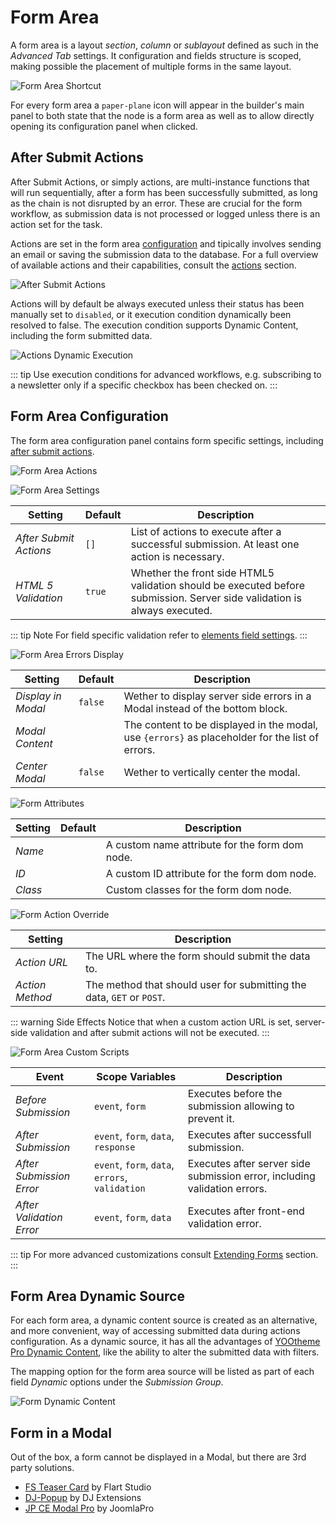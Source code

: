 # Form Area

A form area is a layout _section_, _column_ or _sublayout_ defined as such in the _Advanced Tab_ settings. It configuration and fields structure is scoped, making possible the placement of multiple forms in the same layout.

![Form Area Shortcut](./assets/formarea-config-shortcut.webp)

For every form area a `paper-plane`  icon will appear in the builder's main panel to both state that the node is a form area as well as to allow directly opening its configuration panel when clicked.

## After Submit Actions

After Submit Actions, or simply actions, are multi-instance functions that will run sequentially, after a form has been successfully submitted, as long as the chain is not disrupted by an error. These are crucial for the form workflow, as submission data is not processed or logged unless there is an action set for the task.

Actions are set in the form area [configuration](#form-area-configuration) and tipically involves sending an email or saving the submission data to the database. For a full overview of available actions and their capabilities, consult the [actions](./actions) section.

![After Submit Actions](./assets/actions/actions.webp)

Actions will by default be always executed unless their status has been manually set to `disabled`, or it execution condition dynamically been resolved to false. The execution condition supports Dynamic Content, including the form submitted data.

![Actions Dynamic Execution](./assets/actions/exec-dynamic.webp)

::: tip
Use execution conditions for advanced workflows, e.g. subscribing to a newsletter only if a specific checkbox has been checked on.
:::

## Form Area Configuration

The form area configuration panel contains form specific settings, including [after submit actions](#after-submit-actions).

![Form Area Actions](./assets/formarea-config-actions.webp)

![Form Area Settings](./assets/formarea-config-settings.webp)

| Setting | Default | Description |
| --- | --- | --- |
| *After Submit Actions* | `[]` | List of actions to execute after a successful submission. At least one action is necessary. |
| *HTML 5 Validation* | `true` | Whether the front side HTML5 validation should be executed before submission. Server side validation is always executed. |

::: tip Note
For field specific validation refer to [elements field settings](./elements).
:::

![Form Area Errors Display](./assets/formarea-config-errors-display.webp)

| Setting | Default | Description |
| --- | --- | --- |
| *Display in Modal* | `false` | Wether to display server side errors in a Modal instead of the bottom block. |
| *Modal Content* | | The content to be displayed in the modal, use `{errors}` as placeholder for the list of errors. |
| *Center Modal* | `false` | Wether to vertically center the modal. |

![Form Attributes](./assets/formarea-config-attr.webp)

| Setting | Default | Description |
| --- | --- | --- |
| *Name* |  | A custom name attribute for the form dom node. |
| *ID* |  | A custom ID attribute for the form dom node. |
| *Class* |  | Custom classes for the form dom node. |

![Form Action Override](./assets/formarea-config-action-override.webp)

| Setting | Description |
| --- | --- |
| *Action URL* | The URL where the form should submit the data to. |
| *Action Method* | The method that should user for submitting the data, `GET` or `POST`. |

::: warning Side Effects
Notice that when a custom action URL is set, server-side validation and after submit actions will not be executed.
:::

![Form Area Custom Scripts](./assets/formarea-config-custom-scripts.webp)

| Event | Scope Variables | Description |
| --- | --- | --- |
| *Before Submission* | `event`, `form` | Executes before the submission allowing to prevent it. |
| *After Submission* | `event`, `form`, `data`, `response` | Executes after successfull submission. |
| *After Submission Error* | `event`, `form`, `data`, `errors`, `validation` | Executes after server side submission error, including validation errors. |
| *After Validation Error* | `event`, `form`, `data` | Executes after front-end validation error. |

::: tip
For more advanced customizations consult [Extending Forms](./form-events) section.
:::

## Form Area Dynamic Source

For each form area, a dynamic content source is created as an alternative, and more convenient, way of accessing submitted data during actions configuration. As a dynamic source, it has all the advantages of [YOOtheme Pro Dynamic Content](https://yootheme.com/support/yootheme-pro/joomla/dynamic-content), like the ability to alter the submitted data with filters.

The mapping option for the form area source will be listed as part of each field _Dynamic_ options under the _Submission Group_.

![Form Dynamic Content](./assets/form-dynamic-content.webp)

## Form in a Modal

Out of the box, a form cannot be displayed in a Modal, but there are 3rd party solutions.

- [FS Teaser Card](https://flart.studio/yootheme-pro/teaser-card) by Flart Studio
- [DJ-Popup](https://dj-extensions.com/yootheme/dj-popup) by DJ Extensions
- [JP CE Modal Pro](https://extensions.joomlapro.com/product/ce-modal-pro) by JoomlaPro
